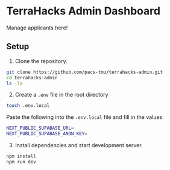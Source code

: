 # TerraHacks Admin Dashboard
Manage applicants here!

## Setup
1. Clone the repository.
```bash
git clone https://github.com/pacs-tmu/terrahacks-admin.git
cd terrahacks-admin
ls -la
```
2. Create a `.env` file in the root directory
```bash
touch .env.local
```
Paste the following into the `.env.local` file and fill in the values.
```bash
NEXT_PUBLIC_SUPABASE_URL=
NEXT_PUBLIC_SUPABASE_ANON_KEY=
```
3. Install dependencies and start development server.
```bash
npm install
npm run dev
```
